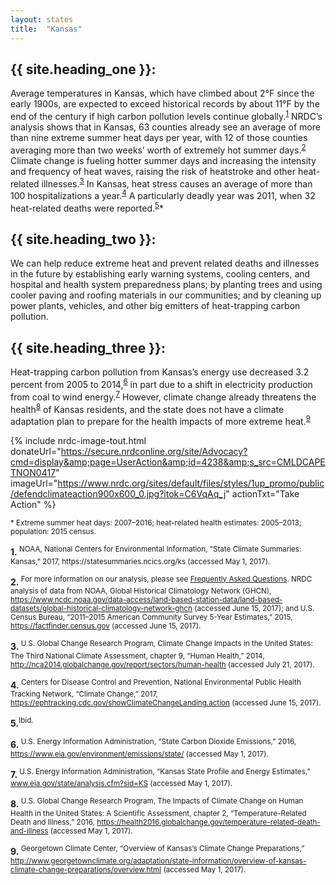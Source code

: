 ```yaml
---
layout: states
title:  "Kansas"
---
```

## {{ site.heading_one }}:
Average temperatures in Kansas, which have climbed about 2°F since the early 1900s, are expected to exceed historical records by about 11°F by the end of the century if high carbon pollution levels continue globally.<sup>[1](#f1)</sup> NRDC’s analysis shows that in Kansas, 63 counties already see an average of more than nine extreme summer heat days per year, with 12 of those counties averaging more than two weeks’ worth of extremely hot summer days.<sup>[2](#f2)</sup> Climate change is fueling hotter summer days and increasing the intensity and frequency of heat waves, raising the risk of heatstroke and other heat-related illnesses.<sup>[3](#f3)</sup> In Kansas, heat stress causes an average of more than 100 hospitalizations a year.<sup>[4](#f4)</sup> A particularly deadly year was 2011, when 32 heat-related deaths were reported.<sup>[5](#f5)</sup>*

## {{ site.heading_two }}:
We can help reduce extreme heat and prevent related deaths and illnesses in the future by establishing early warning systems, cooling centers, and hospital and health system preparedness plans; by planting trees and using cooler paving and roofing materials in our communities; and by cleaning up power plants, vehicles, and other big emitters of heat-trapping carbon pollution.

## {{ site.heading_three }}:
Heat-trapping carbon pollution from Kansas’s energy use decreased 3.2 percent from 2005 to 2014,<sup>[6](#f6)</sup> in part due to a shift in electricity production from coal to wind energy.<sup>[7](#f7)</sup> However, climate change already threatens the health<sup>[8](#f8)</sup> of Kansas residents, and the state does not have a climate adaptation plan to prepare for the health impacts of more extreme heat.<sup>[9](#f9)</sup>


{% include nrdc-image-tout.html donateUrl="https://secure.nrdconline.org/site/Advocacy?cmd=display&amp;page=UserAction&amp;id=4238&amp;s_src=CMLDCAPETNON0417"
imageUrl="https://www.nrdc.org/sites/default/files/styles/1up_promo/public/defendclimateaction900x600_0.jpg?itok=C6VqAq_j"
actionTxt="Take Action"
 %}


<sup>* Extreme summer heat days: 2007–2016; heat-related health estimates: 2005–2013; population: 2015 census.</sup>

<footer>
<b id="f1">1.</b><sup>	NOAA, National Centers for Environmental Information, “State Climate Summaries: Kansas,” 2017, https://statesummaries.ncics.org/ks (accessed May 1, 2017). </sup>

<b id="f2">2.</b><sup> For more information on our analysis, please see <a href="https://www.nrdc.org/resources/climate-change-and-health-extreme-heat-faqs">Frequently Asked Questions</a>. NRDC analysis of data from NOAA, Global Historical Climatology Network (GHCN), https://www.ncdc.noaa.gov/data-access/land-based-station-data/land-based-datasets/global-historical-climatology-network-ghcn (accessed June 15, 2017); and U.S. Census Bureau, “2011–2015 American Community Survey 5-Year Estimates,” 2015, https://factfinder.census.gov (accessed June 15, 2017). </sup>

<b id="f3">3.</b><sup> U.S. Global Change Research Program, Climate Change Impacts in the United States: The Third National Climate Assessment, chapter 9, “Human Health,” 2014, http://nca2014.globalchange.gov/report/sectors/human-health (accessed July 21, 2017). </sup>

<b id="f4">4.</b><sup> Centers for Disease Control and Prevention, National Environmental Public Health Tracking Network, “Climate Change,” 2017, https://ephtracking.cdc.gov/showClimateChangeLanding.action (accessed June 15, 2017).</sup>

<b id="f5">5.</b><sup>Ibid.</sup>

<b id="f6">6.</b><sup> U.S. Energy Information Administration, “State Carbon Dioxide Emissions,” 2016, https://www.eia.gov/environment/emissions/state/ (accessed May 1, 2017). </sup>

<b id="f7">7.</b><sup>	U.S. Energy Information Administration, “Kansas State Profile and Energy Estimates,” www.eia.gov/state/analysis.cfm?sid=KS (accessed May 1, 2017).</sup>

<b id="f8">8.</b><sup>	U.S. Global Change Research Program, The Impacts of Climate Change on Human Health in the United States: A Scientific Assessment, chapter 2, “Temperature-Related Death and Illness,” 2016, https://health2016.globalchange.gov/temperature-related-death-and-illness (accessed May 1, 2017). 
</sup>

<b id="f9">9.</b><sup>	Georgetown Climate Center, “Overview of Kansas’s Climate Change Preparations,” http://www.georgetownclimate.org/adaptation/state-information/overview-of-kansas-climate-change-preparations/overview.html (accessed May 1, 2017). 
</sup>

</footer>
